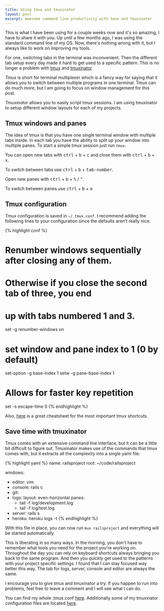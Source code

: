 ```yaml
---
title: Using tmux and tmuxinator
layout: post
excerpt: Awesome command line productivity with tmux and tmuxinator
---
```


This is what I have been using for a couple weeks now and it's so amazing, I have to share it with you.
Up until a few months ago, I was using the standard command line of my OS. Now, there's nothing wrong with it, but I always like to work on improving my tools.

For one, switching tabs in the terminal was inconvenient. Then the different tab setup every day made it hard to get used to a specific pattern.
This is no longer a problem with [tmux](http://en.wikipedia.org/wiki/Tmux) and [tmuxinator](https://github.com/tmuxinator/tmuxinator).

*Tmux* is short for terminal multiplexer which is a fancy way for saying that it allows you to switch between multiple programs in one terminal. Tmux can do much more, but I am going to focus on window management for this post.

*Tmuxinator* allows you to easily script tmux sessions. I am using tmuxinator to setup different window layouts for each of my projects.


## Tmux windows and panes

The idea of tmux is that you have one single terminal window with multiple tabs inside. In each tab you have the ability to split up your window into multiple panes.
To start a simple tmux session just run `tmux`.

You can open new tabs with <kbd>ctrl</kbd> + <kbd>b</kbd> + <kbd>c</kbd> and close them with <kbd>ctrl</kbd> + <kbd>b</kbd> + <kbd>x</kbd>.

To switch between tabs use <kbd>ctrl</kbd> +  <kbd>b</kbd> + <kbd>tab-number</kbd>.

Open new panes with <kbd>ctrl</kbd> +  <kbd>b</kbd> + <kbd>%</kbd> / <kbd>"</kbd>.

To switch between panes use <kbd>ctrl</kbd> + <kbd>b</kbd> + <kbd>o</kbd>

## Tmux configuration
Tmux configuration is saved in `~/.tmux.conf`. I recommend adding the following lines to your configuration since the defaults aren't really nice.

{% highlight conf %}
# Renumber windows sequentially after closing any of them.
# Otherwise if you close the second tab of three, you end
# up with tabs numbered 1 and 3.
set -g renumber-windows on

# set window and pane index to 1 (0 by default)
set-option -g base-index 1
setw -g pane-base-index 1

# Allows for faster key repetition
set -s escape-time 0
{% endhighlight %}

Also, [here](https://gist.github.com/MohamedAlaa/2961058) is a great cheatsheet for the most important tmux shortcuts.

## Save time with tmuxinator
Tmux comes with an extensive command line interface, but it can be a little bit difficult to figure out. Tmuxinator makes use of the commands that tmux comes with, but it extracts all the complexity into a single yaml file:

{% highlight yaml %}
name: railsproject
root: ~/code/railsproject

windows:
  - editor: vim
  - console: rails c
  - git:
  - logs:
    layout: even-horizontal
    panes:
      - tail -f log/development.log
      - tail -f log/test.log
  - server: rails s
  - heroku: heroku logs -t
{% endhighlight %}

With this file in place, you can now run `mux railsproject` and everything will be started automatically.

This is liberating in so many ways. In the morning, you don't have to remember what tools you need for the project you're working on. Throughout the day you can rely on keyboard shortcuts always bringing you back to the same program.
And then you quickly get used to the patterns with your project specific settings. I found that I can stay focused way better this way. The tab for logs, server, console and editor are always the same.

I encourage you to give tmux and tmuxinator a try. If you happen to run into problems, feel free to leave a comment and I will see what I can do.

You can find my whole .tmux.conf [here](https://gitlab.com/phansch/dotfiles/blob/master/tmux.conf). Additionally some of my tmuxinator configuration files are located [here](https://gitlab.com/phansch/dotfiles/tree/master/tmuxinator).
